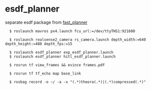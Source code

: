 # esdf_planner
separate esdf package from [fast_planner](https://github.com/HKUST-Aerial-Robotics/Fast-Planner)
```shell
  $ roslaunch mavros px4.launch fcu_url:=/dev/ttyTHS1:921600
```
```shell
  $ roslaunch realsense2_camera rs_camera.launch depth_width:=640 depth_height:=480 depth_fps:=15
```
```shell
  $ roslaunch esdf_planner exp_esdf_planner.launch
  $ roslaunch esdf_planner hitl_esdf_planner.launch
```
```shell
  $ rosrun tf view_frames && evince frames.pdf
```
```shell
  $ rosrun tf tf_echo map base_link
```
```shell
  $ rosbag record -o ~/ -a -x "(.*)theora(.*)|(.*)compressed(.*)"
```
